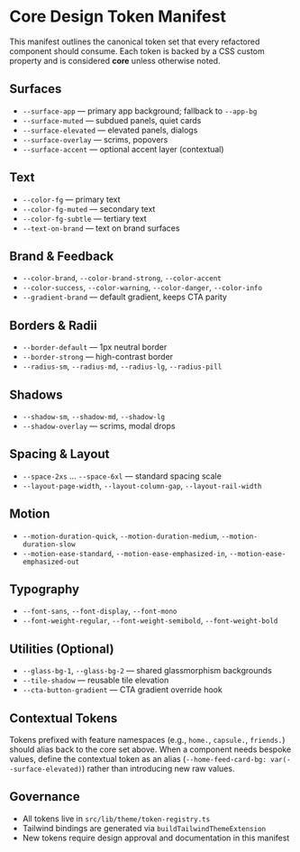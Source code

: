 # Core Design Token Manifest

This manifest outlines the canonical token set that every refactored component should consume. Each token is backed by a CSS custom property and is considered **core** unless otherwise noted.

## Surfaces
- `--surface-app` — primary app background; fallback to `--app-bg`
- `--surface-muted` — subdued panels, quiet cards
- `--surface-elevated` — elevated panels, dialogs
- `--surface-overlay` — scrims, popovers
- `--surface-accent` — optional accent layer (contextual)

## Text
- `--color-fg` — primary text
- `--color-fg-muted` — secondary text
- `--color-fg-subtle` — tertiary text
- `--text-on-brand` — text on brand surfaces

## Brand & Feedback
- `--color-brand`, `--color-brand-strong`, `--color-accent`
- `--color-success`, `--color-warning`, `--color-danger`, `--color-info`
- `--gradient-brand` — default gradient, keeps CTA parity

## Borders & Radii
- `--border-default` — 1px neutral border
- `--border-strong` — high-contrast border
- `--radius-sm`, `--radius-md`, `--radius-lg`, `--radius-pill`

## Shadows
- `--shadow-sm`, `--shadow-md`, `--shadow-lg`
- `--shadow-overlay` — scrims, modal drops

## Spacing & Layout
- `--space-2xs` … `--space-6xl` — standard spacing scale
- `--layout-page-width`, `--layout-column-gap`, `--layout-rail-width`

## Motion
- `--motion-duration-quick`, `--motion-duration-medium`, `--motion-duration-slow`
- `--motion-ease-standard`, `--motion-ease-emphasized-in`, `--motion-ease-emphasized-out`

## Typography
- `--font-sans`, `--font-display`, `--font-mono`
- `--font-weight-regular`, `--font-weight-semibold`, `--font-weight-bold`

## Utilities (Optional)
- `--glass-bg-1`, `--glass-bg-2` — shared glassmorphism backgrounds
- `--tile-shadow` — reusable tile elevation
- `--cta-button-gradient` — CTA gradient override hook

## Contextual Tokens
Tokens prefixed with feature namespaces (e.g., `home.`, `capsule.`, `friends.`) should alias back to the core set above. When a component needs bespoke values, define the contextual token as an alias (`--home-feed-card-bg: var(--surface-elevated)`) rather than introducing new raw values.

## Governance
- All tokens live in `src/lib/theme/token-registry.ts`
- Tailwind bindings are generated via `buildTailwindThemeExtension`
- New tokens require design approval and documentation in this manifest
